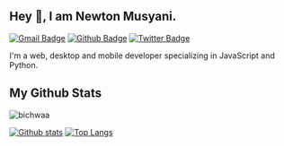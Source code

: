 ## Hey 👋, I am Newton Musyani.
[![Gmail Badge](https://img.shields.io/badge/-ptonny21@gmail.com-c14438?style=flat&logo=Gmail&logoColor=white&link=mailto:ptonny21@gmail.com)](mailto:ptonny21@gmail.com) 
[![Github Badge](https://img.shields.io/badge/-bichwaa-grey?style=flat&logo=github&logoColor=white&link=https://github.com/bichwaa/)](https://www.github.com/bichwaa/) 
[![Twitter Badge](https://img.shields.io/badge/-@bichwaa-00acee?style=flat&logo=twitter&logoColor=white&link=https://twitter.com/@bichwaa/)](https://www.twitter.com/@bichwaa/) 
<p align='left'>I'm a web, desktop and mobile developer specializing in JavaScript and Python.</p>

## My Github Stats
<p align=left> <img src=https://komarev.com/ghpvc/?username=bichwaa alt=bichwaa /> </p>

[![Github stats](https://github-readme-stats.vercel.app/api?username=bichwaa&show_icons=true&include_all_commits=true)](https://github.com/bichwaa/github-readme-stats)
[![Top Langs](https://github-readme-stats.vercel.app/api/top-langs/?username=bichwaa&layout=compact)](https://github.com/bichwaa/github-readme-stats)